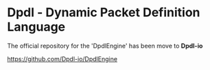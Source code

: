 

# Dpdl - Dynamic Packet Definition Language

The official repository for the 'DpdlEngine' has been move to **Dpdl-io**

https://github.com/Dpdl-io/DpdlEngine


